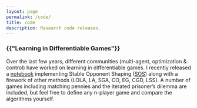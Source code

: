 ```yaml
---
layout: page
permalink: /code/
title: code
description: Research code releases.
---
```


<h3 class="code">{{"Learning in Differentiable Games"}}</h3>

Over the last few years, different communities (multi-agent, optimization & control) have worked on learning in differentiable games. I recently released a <a href="https://github.com/aletcher/stable-opponent-shaping" target="_blank">notebook</a> implementing Stable Opponent Shaping (<a href="https://openreview.net/pdf?id=SyGjjsC5tQ" target="_blank">SOS</a>) along with a firework of other methods (LOLA, LA, SGA, CO, EG, CGD, LSS). A number of games including matching pennies and the iterated prisoner’s dilemma are included, but feel free to define any n-player game and compare the algorithms yourself.
